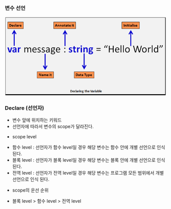 ### 변수 선언
![typescript 변수 선언](images/DeclaringVariable.png)


### Declare (선언자)
- 변수 앞에 위치하는 키워드
- 선언자에 따라서 변수의 scope가 달라진다.
* scope level
- 함수 level  : 선언자가 함수 level일 경우 해당 변수는 함수 안에 개별 선언으로 인식 된다.
- 블록 level  : 선언자가 블록 level일 경우 해당 변수는 블록 안에 개별 선언으로 인식 된다.
- 전역 level  : 선언자가 전역 level일 경우 해당 변수는 프로그램 모든 범위에서 개별 선언으로 인식 된다.
* scope의 운선 순위
- 블록 level > 함수 level > 전역 level

